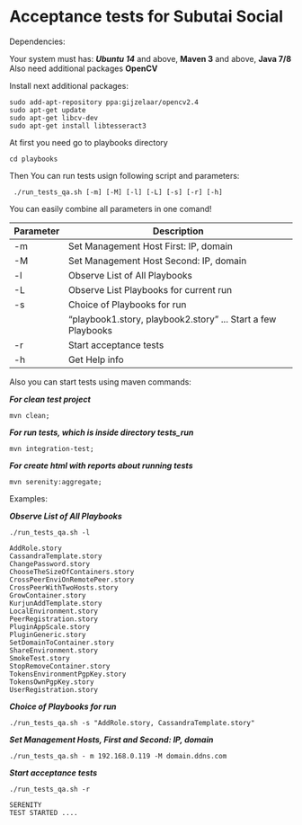 Acceptance tests for Subutai Social
===================================
Dependencies:

Your system must has: ***Ubuntu 14*** and above, **Maven 3** and above, **Java 7/8**  
Also need additional packages **OpenCV**

Install next additional packages:

```
sudo add-apt-repository ppa:gijzelaar/opencv2.4
sudo apt-get update
sudo apt-get libcv-dev
sudo apt-get install libtesseract3 
```

At first you need go to playbooks directory

``` cd playbooks ```

Then You can run tests usign following script and parameters:

``` ./run_tests_qa.sh [-m] [-M] [-l] [-L] [-s] [-r] [-h]```

You can easily combine all parameters in one comand!

Parameter       | Description 
----------------|----------------------
-m              | Set Management Host First:  IP, domain
-M              | Set Management Host Second: IP, domain
-l              | Observe List of All Playbooks
-L              | Observe List Playbooks for current run
-s              | Choice of Playbooks for run
                | “playbook1.story, playbook2.story” ...  Start a few Playbooks
-r              | Start acceptance tests
-h              | Get Help info

Also you can start tests using maven commands:

***For clean test project***
``` 
mvn clean;  
``` 
***For run tests, which is inside directory tests_run***
```
mvn integration-test; 
```

***For create html with reports about running tests***
```
mvn serenity:aggregate;  
```

Examples:

***Observe List of All Playbooks***
``` 
./run_tests_qa.sh -l 

AddRole.story
CassandraTemplate.story
ChangePassword.story
ChooseTheSizeOfContainers.story
CrossPeerEnviOnRemotePeer.story
CrossPeerWithTwoHosts.story
GrowContainer.story
KurjunAddTemplate.story
LocalEnvironment.story
PeerRegistration.story
PluginAppScale.story
PluginGeneric.story
SetDomainToContainer.story
ShareEnvironment.story
SmokeTest.story
StopRemoveContainer.story
TokensEnvironmentPgpKey.story
TokensOwnPgpKey.story
UserRegistration.story
```
***Choice of Playbooks for run***
```
./run_tests_qa.sh -s "AddRole.story, CassandraTemplate.story"
```
***Set Management Hosts, First and Second:  IP, domain***
```
./run_tests_qa.sh - m 192.168.0.119 -M domain.ddns.com
```
***Start acceptance tests***
```
./run_tests_qa.sh -r

SERENITY 
TEST STARTED ....
```
